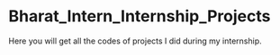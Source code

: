 # Bharat_Intern_Internship_Projects
Here you will get all the codes of projects I did during my internship.
